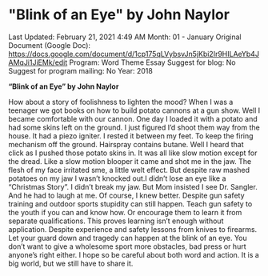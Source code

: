# "Blink of an Eye" by John Naylor

Last Updated: February 21, 2021 4:49 AM
Month: 01 - January
Original Document (Google Doc): https://docs.google.com/document/d/1cp175qLVybsvJn5jKbi2Ir9HILAeYb4JAMqJi1JiEMk/edit
Program: Word Theme Essay
Suggest for blog: No
Suggest for program mailing: No
Year: 2018

**“Blink of an Eye” by John Naylor**

How about a story of foolishness to lighten the mood? When I was a teenager we got books on how to build potato cannons at a gun show. Well I became comfortable with our cannon. One day I loaded it with a potato and had some skins left on the ground. I just figured I’d shoot them way from the house. It had a piezo igniter. I rested it between my feet. To keep the firing mechanism off the ground. Hairspray contains butane. Well I heard that click as I pushed those potato skins in. It was all like slow motion except for the dread. Like a slow motion blooper it came and shot me in the jaw. The flesh of my face irritated sme, a little welt effect. But despite raw mashed potatoes on my jaw I wasn’t knocked out.I didn’t lose an eye like a “Christmas Story”. I didn’t break my jaw. But Mom insisted I see Dr. Sangler. And he had to laugh at me. Of course, I knew better. Despite gun safety training and outdoor sports stupidity can still happen. Teach gun safety to the youth if you can and know how. Or encourage them to learn it from separate qualifications. This proves learning isn’t enough without application. Despite experience and safety lessons from knives to firearms. Let your guard down and tragedy can happen at the blink of an eye. You don’t want to give a wholesome sport more obstacles, bad press or hurt anyone’s right either. I hope so be careful about both word and action. It is a big world, but we still have to share it.
